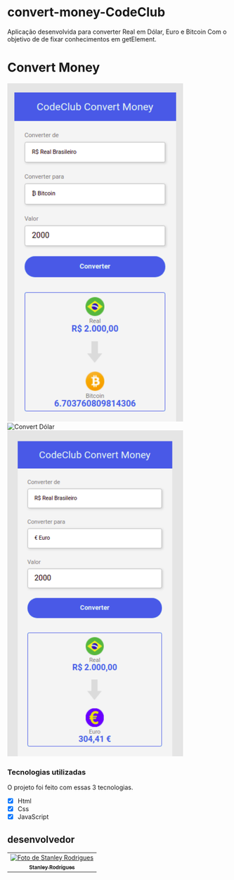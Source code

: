 # convert-money-CodeClub
Aplicação desenvolvida para converter Real em Dólar, Euro e Bitcoin
Com o objetivo de de fixar conhecimentos em getElement. 

# Convert Money

<img src="./screen/convert Bitcoin.png" alt="convert Bitcoin" width="400;"/>
<img src="./screen/convert Dólar.png" alt="Convert Dólar" width="400;"/>
<img src="./screen/convert Euro.png" alt="convert Euro" width="400;"/>



### Tecnologias utilizadas

O projeto foi feito com essas 3 tecnologias.

- [x] Html
- [x] Css
- [x] JavaScript

##  desenvolvedor

<table>
  <tr>
    <td align="center">
      <a href="https://www.linkedin.com/in/stanley-rodrigues/">
        <img src="./myphoto/stanley.jpg" width="100px;" alt="Foto de Stanley Rodrigues"/><br>
        <sub>
          <b>Stanley Rodrigues</b>
        </sub>
      </a>
    </td>
  </tr>
</table>
